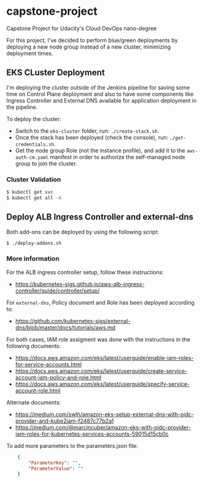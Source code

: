 # capstone-project
Capstone Project for Udacity's Cloud DevOps nano-degree

For this project, I've decided to perform blue/green deployments by deploying a new node group instead of a new cluster, minimizing deployment times.

## EKS CLuster Deployment

I'm deploying the cluster outside of the Jenkins pipeline for saving some time on Control Plane deployment and also to have some components like Ingress Controller and External DNS available for application deployment in the pipeline.

To deploy the cluster:

* Switch to the `eks-cluster` folder, run: `./create-stack.sh`.
* Once the stack has been deployed (check the console), run: `./get-credentials.sh`.
* Get the node group Role (not the instance profile), and add it to the `aws-auth-cm.yaml` manifest in order to authorize the self-managed node group to join the cluster.

### Cluster Validation

```sh
$ kubectl get svc
$ kubectl get all -A
```

## Deploy ALB Ingress Controller and external-dns

Both add-ons can be deployed by using the following script:

```sh
$ ./deploy-addons.sh
```

### More information

For the ALB ingress controller setup, follow these instructions:

* https://kubernetes-sigs.github.io/aws-alb-ingress-controller/guide/controller/setup/

For `external-dns`, Policy document and Role has been deployed according to:

* https://github.com/kubernetes-sigs/external-dns/blob/master/docs/tutorials/aws.md

For both cases, IAM role assigment was done with the instructions in the following documents:

* https://docs.aws.amazon.com/eks/latest/userguide/enable-iam-roles-for-service-accounts.html
* https://docs.aws.amazon.com/eks/latest/userguide/create-service-account-iam-policy-and-role.html
* https://docs.aws.amazon.com/eks/latest/userguide/specify-service-account-role.html

Alternate documents:

* https://medium.com/swlh/amazon-eks-setup-external-dns-with-oidc-provider-and-kube2iam-f2487c77b2a1
* https://medium.com/@marcincuber/amazon-eks-with-oidc-provider-iam-roles-for-kubernetes-services-accounts-59015d15cb0c



To add more parameters to the parameters.json file:

```json
    {
        "ParameterKey": "",
        "ParameterValue": ""
    }
```
